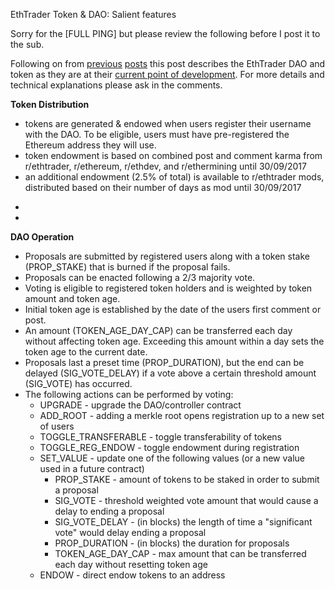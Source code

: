 EthTrader Token & DAO: Salient features

Sorry for the [FULL PING] but please review the following before I post it to the sub.

Following on from [previous](https://www.reddit.com/r/ethtrader/comments/72scaj/ethtrader_the_dappening/) [posts](https://www.reddit.com/r/EthTraderAdmin/comments/74fo24/dappening_progressdemo/) this post describes the EthTrader DAO and token as they are at their [current point of development](https://github.com/EthTrader/dappening). For more details and technical explanations please ask in the comments.

**Token Distribution**

* tokens are generated & endowed when users register their username with the DAO. To be eligible, users must have pre-registered the Ethereum address they will use.
* token endowment is based on combined post and comment karma from r/ethtrader, r/ethereum, r/ethdev, and r/ethermining until 30/09/2017
* an additional endowment (2.5% of total) is available to r/ethtrader mods, distributed based on their number of days as mod until 30/09/2017

-
-

**DAO Operation**

* Proposals are submitted by registered users along with a token stake (PROP_STAKE) that is burned if the proposal fails.
* Proposals can be enacted following a 2/3 majority vote.
* Voting is eligible to registered token holders and is weighted by token amount and token age.
* Initial token age is established by the date of the users first comment or post.
* An amount (TOKEN_AGE_DAY_CAP) can be transferred each day without affecting token age. Exceeding this amount within a day sets the token age to the current date.
* Proposals last a preset time (PROP_DURATION), but the end can be delayed (SIG_VOTE_DELAY) if a vote above a certain threshold amount (SIG_VOTE) has occurred.
* The following actions can be performed by voting:
    * UPGRADE - upgrade the DAO/controller contract
    * ADD_ROOT - adding a merkle root opens registration up to a new set of users
    * TOGGLE_TRANSFERABLE - toggle transferability of tokens
    * TOGGLE_REG_ENDOW - toggle endowment during registration
    * SET_VALUE - update one of the following values (or a new value used in a future contract)
        * PROP_STAKE - amount of tokens to be staked in order to submit a proposal
        * SIG_VOTE - threshold weighted vote amount that would cause a delay to ending a proposal
        * SIG_VOTE_DELAY - (in blocks) the length of time a "significant vote" would delay ending a proposal
        * PROP_DURATION - (in blocks) the duration for proposals
        * TOKEN_AGE_DAY_CAP - max amount that can be transferred each day without resetting token age
    * ENDOW - direct endow tokens to an address
